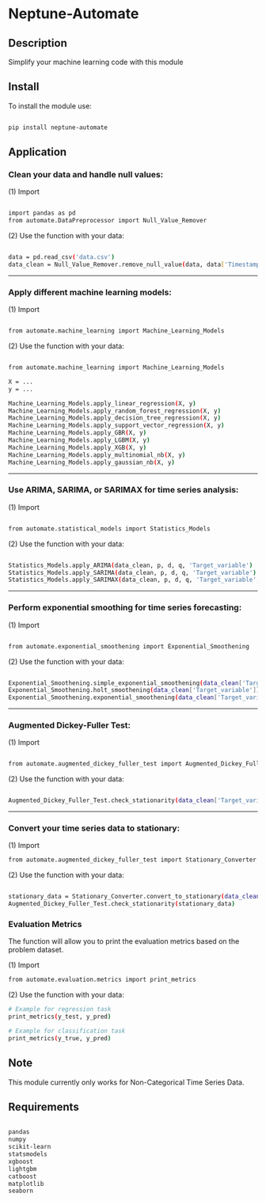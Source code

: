 # Neptune-Automate
## Description
Simplify your machine learning code with this module

## Install
To install the module use:

```bash

pip install neptune-automate

```

## Application

### Clean your data and handle null values:

(1) Import

```bash

import pandas as pd
from automate.DataPreprocessor import Null_Value_Remover

```

(2) Use the function with your data:

```bash

data = pd.read_csv('data.csv')
data_clean = Null_Value_Remover.remove_null_value(data, data['Timestamp_or_Categorical Column'])

```

---

### Apply different machine learning models:

(1) Import

```bash

from automate.machine_learning import Machine_Learning_Models

```

(2) Use the function with your data:

```bash

from automate.machine_learning import Machine_Learning_Models

X = ...
y = ...

Machine_Learning_Models.apply_linear_regression(X, y)
Machine_Learning_Models.apply_random_forest_regression(X, y)
Machine_Learning_Models.apply_decision_tree_regression(X, y)
Machine_Learning_Models.apply_support_vector_regression(X, y)
Machine_Learning_Models.apply_GBR(X, y)
Machine_Learning_Models.apply_LGBM(X, y)
Machine_Learning_Models.apply_XGB(X, y)
Machine_Learning_Models.apply_multinomial_nb(X, y)
Machine_Learning_Models.apply_gaussian_nb(X, y)


```

---

### Use ARIMA, SARIMA, or SARIMAX for time series analysis:

(1) Import

```bash

from automate.statistical_models import Statistics_Models

```

(2) Use the function with your data:

```bash

Statistics_Models.apply_ARIMA(data_clean, p, d, q, 'Target_variable')
Statistics_Models.apply_SARIMA(data_clean, p, d, q, 'Target_variable')
Statistics_Models.apply_SARIMAX(data_clean, p, d, q, 'Target_variable', exog_vars=['variable_1', 'variable_2', 'variable_3'])

```

---

### Perform exponential smoothing for time series forecasting:

(1) Import

```bash

from automate.exponential_smoothening import Exponential_Smoothening

```

(2) Use the function with your data:

```bash

Exponential_Smoothening.simple_exponential_smoothening(data_clean['Target_variable '])
Exponential_Smoothening.holt_smoothening(data_clean['Target_variable'])
Exponential_Smoothening.exponential_smoothening(data_clean['Target_variable'])

```

---

### Augmented Dickey-Fuller Test:

(1) Import

```bash

from automate.augmented_dickey_fuller_test import Augmented_Dickey_Fuller_Test

```

(2) Use the function with your data:

```bash

Augmented_Dickey_Fuller_Test.check_stationarity(data_clean['Target_variable'])

```

---

### Convert your time series data to stationary:

(1) Import

```bash
from automate.augmented_dickey_fuller_test import Stationary_Converter
```

(2) Use the function with your data:

```bash

stationary_data = Stationary_Converter.convert_to_stationary(data_clean['Target_variable'])
Augmented_Dickey_Fuller_Test.check_stationarity(stationary_data)

```

### Evaluation Metrics

The function will allow you to print the evaluation metrics based on the problem dataset.

(1) Import

```bash
from automate.evaluation.metrics import print_metrics
```

(2) Use the function with your data:

```bash
# Example for regression task
print_metrics(y_test, y_pred)

# Example for classification task
print_metrics(y_true, y_pred)

```

## Note

This module currently only works for Non-Categorical Time Series Data.

## Requirements

```bash

pandas
numpy
scikit-learn
statsmodels
xgboost
lightgbm
catboost
matplotlib
seaborn

```